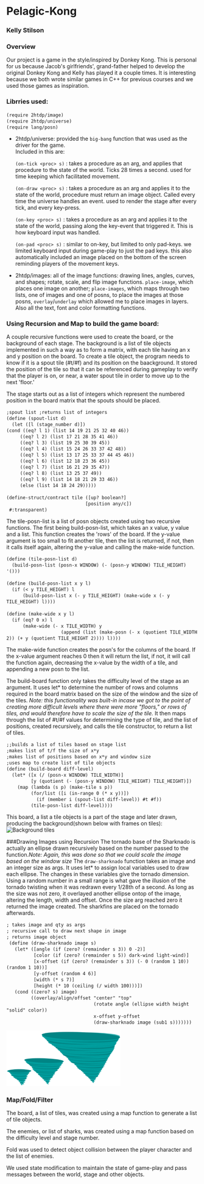 # Pelagic-Kong
### Kelly Stilson
### Overview
Our project is a game in the style/inspired by Donkey Kong. 
This is personal for us because Jacob's girlfriends', grand-father helped to develop the original Donkey Kong 
and Kelly has played it a couple times.
It is interesting because we both wrote similar games in C++ for previous courses and we used those games as inspiration.

### Librries used:
```racket
(require 2htdp/image)
(require 2htdp/universe)
(require lang/posn)
```

- 2htdp/universe: provided the `big-bang` function that was used as the driver for the game.  
  Included in this are:
  
  `(on-tick <proc> s)` : takes a procedure as an arg, and applies that procedure to the state of the world. Ticks 28 times a second. used for time keeping which facilitated movement.
  
  `(on-draw <proc> s)` : takes a procedure as an arg and applies it to the state of the world, procedure must return an image object. Called every time the universe handles an event. used to render the stage after every tick, and every key-press.
 
  `(on-key <proc> s)` : takes a procedure as an arg and applies it to the state of the world, passing along the key-event that triggered it. This is how keyboard input was handled.

  `(on-pad <proc> s)` : similar to on-key, but limited to only pad-keys. we limited keyboard input during game-play to just the pad keys. this also automatically included an image placed on the bottom of the screen reminding players of the movement keys.
 
- 2htdp/images: all of the image functions: drawing lines, angles, curves, and shapes; rotate, scale, and flip image functions. `place-image`, which places one image on another; `place-images`, which maps through two lists, one of images and one of posns, to place the images at those posns, `overlay`/`underlay` which allowed me to place images in layers. Also all the text, font and color formatting functions.




### Using Recursion and Map to build the game board:

A couple recursive functions were used to create the board, or the background of each stage. The background is a list of tile objects implemented in such a way as to form a matrix, with each tile having an x and y position on the board. To create a tile object, the program needs to know if it is a spout tile (#t/#f) and its position on the baackground. It stored the position of the tile so that it can be referenced during gameplay to verify that the player is on, or near, a water spout tile in order to move up to the next 'floor.'

The stage starts out as a list of integers which represent the numbered position in the board matrix that the spouts should be placed.
```racket    
;spout list ;returns list of integers
(define (spout-list d) 
  (let ([l (stage_number d)])  
(cond ((eq? l 1) (list 14 19 21 25 32 40 46))  
     ((eq? l 2) (list 17 21 28 35 41 46))    
     ((eq? l 3) (list 19 25 30 39 45)) 
     ((eq? l 4) (list 15 24 26 33 37 42 48)) 
     ((eq? l 5) (list 13 17 25 33 37 44 45 46))  
     ((eq? l 6) (list 12 18 23 36 45)) 
     ((eq? l 7) (list 16 21 29 35 47)) 
     ((eq? l 8) (list 13 25 37 49))  
     ((eq? l 9) (list 14 18 21 29 33 46))  
     (else (list 14 18 24 29)))))  
                                         
(define-struct/contract tile ([up? boolean?] 
                             [position any/c]) 
 #:transparent)                                
```                                            
The tile-posn-list is a list of posn objects created using two recursive functions. The first being build-posn-list, which takes an x value, y value and a list. This function creates the 'rows' of the board. If the y-value argument is too small to fit another tile, then the list is returned, if not, then it calls itself again, altering the y-value and calling the make-wide function. 
```racket
(define (tile-posn-list d)
  (build-posn-list (posn-x WINDOW) (- (posn-y WINDOW) TILE_HEIGHT) '()))

(define (build-posn-list x y l)
  (if (< y TILE_HEIGHT) l
      (build-posn-list x (- y TILE_HEIGHT) (make-wide x (- y TILE_HEIGHT) l))))
      
(define (make-wide x y l)
  (if (eq? 0 x) l
      (make-wide (- x TILE_WIDTH) y 
                    (append (list (make-posn (- x (quotient TILE_WIDTH 2)) (+ y (quotient TILE_HEIGHT 2)))) l))))
```
The make-wide function creates the posn's for the columns of the board. If the x-value argument reaches 0 then it will return the list, if not, it will call the function again, decreasing the x-value by the width of a tile, and appending a new posn to the list.

The build-board function only takes the difficulty level of the stage as an argument. It uses let\* to determine the number of rows and columns required in the board matrix based on the size of the window and the size of the tiles. 
*Note: this functionality was built-in incase we got to the point of creating more difficult levels where there were more "floors," or rows of tiles, and would therefore have to scale the size of the tile.*
It then maps through the list of #t/#f values for determining the type of tile, and the list of positions, created recursively, and calls the tile constructor, to return a list of tiles. 
```racket
;;builds a list of tiles based on stage list
;makes list of t/f the size of x*y
;makes list of positions based on x*y and window size
;uses map to create list of tile objects
(define (build-board diff-level)
  (let* ([x (/ (posn-x WINDOW) TILE_WIDTH)]
         [y (quotient (- (posn-y WINDOW) TILE_HEIGHT) TILE_HEIGHT)])
    (map (lambda (s p) (make-tile s p))
         (for/list ([i (in-range 0 (* x y))])
           (if (member i (spout-list diff-level)) #t #f))
         (tile-posn-list diff-level))))
```
This board, a list a tile objects is a part of the stage and later drawn, producing the background(shown below with frames on tiles):
<img src="images/tile_frame.PNG" alt="Background tiles" width="200"/> 


###Drawing Images using Recursion
The tornado base of the Sharknado is actually an ellipse drawn recursively based on the number passed to the function.*Note: Again, this was done so that we could scale the image based on the window size*
The `draw-sharknado` function takes an image and an integer size as args. It uses let\* to assign local variables used to draw each ellipse. The changes in these variables give the tornado dimension. Using a random number in a small range is what gave the illusion of the tornado twisting when it was redrawn every 1/28th of a second. As long as the size was not zero, it overlayed another ellipse ontop of the image, altering the length, width and offset. Once the size arg reached zero it returned the image created. 
The sharkfins are placed on the tornado afterwards. 
```racket
; takes image and qty as args
; recursive call to draw next shape in image
; returns image object
 (define (draw-sharknado image s)
   (let* ([angle (if (zero? (remainder s 3)) 0 -2)]
          [color (if (zero? (remainder s 5)) dark-wind light-wind)]
          [x-offset (if (zero? (remainder s 3)) (- 0 (random 1 10)) (random 1 10))]
          [y-offset (random 4 6)]
          [width (* s 7)]
          [height (* 10 (ceiling (/ width 100)))])
   (cond ((zero? s) image)
         ((overlay/align/offset "center" "top"
                                (rotate angle (ellipse width height "solid" color))
                                x-offset y-offset
                                (draw-sharknado image (sub1 s)))))))
```
<img src="images/Recursive_tornado.PNG" alt="Recursive tornado" width="300"/>


### Map/Fold/Filter

The board, a list of tiles, was created using a map function to generate a list of tile objects. 

The enemies, or list of sharks, was created using a map function based on the difficulty level and stage number.

Fold was used to detect object collision between the player character and the list of enemies. 

We used state modification to maintain the state of game-play and pass messages between the world, stage and other objects.
